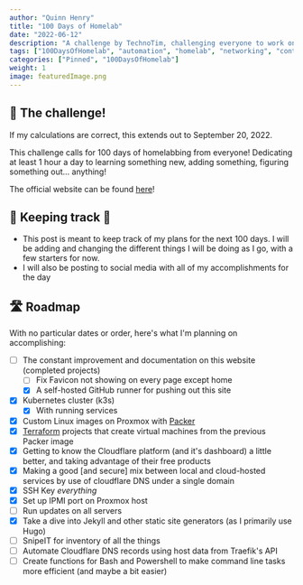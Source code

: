 ```yaml
---
author: "Quinn Henry"
title: "100 Days of Homelab"
date: "2022-06-12"
description: "A challenge by TechnoTim, challenging everyone to work on something in their homelab at least 1 hour a day, for 100 days."
tags: ["100DaysOfHomelab", "automation", "homelab", "networking", "containerization"]
categories: ["Pinned", "100DaysOfHomelab"]
weight: 1
image: featuredImage.png
---
```


## 📆 The challenge!

If my calculations are correct, this extends out to September 20, 2022.

This challenge calls for 100 days of homelabbing from everyone! Dedicating at least 1 hour a day to learning something new, adding something, figuring something out... anything!

The official website can be found [here](https://100daysofhomelab.com)!


## 📝 Keeping track 📱

 - This post is meant to keep track of my plans for the next 100 days. I will be adding and changing the different things I will be doing as I go, with a few starters for now.
 - I will also be posting to social media with all of my accomplishments for the day


## 🛣️ Roadmap

With no particular dates or order, here's what I'm planning on accomplishing:

 - [ ] The constant improvement and documentation on this website (completed projects)
   - [ ] Fix Favicon not showing on every page except home
   - [X] A self-hosted GitHub runner for pushing out this site
 - [X] Kubernetes cluster (k3s)
   - [X] With running services
 - [X] Custom Linux images on Proxmox with [Packer](https://www.packer.io/)
 - [X] [Terraform](https://www.hashicorp.com/products/terraform) projects that create virtual machines from the previous Packer image
 - [X] Getting to know the Cloudflare platform (and it's dashboard) a little better, and taking advantage of their free products
 - [X] Making a good [and secure] mix between local and cloud-hosted services by use of cloudflare DNS under a single domain
 - [X] SSH Key *everything*
 - [X] Set up IPMI port on Proxmox host
 - [ ] Run updates on all servers
 - [X] Take a dive into Jekyll and other static site generators (as I primarily use Hugo)
 - [ ] SnipeIT for inventory of all the things
 - [ ] Automate Cloudflare DNS records using host data from Traefik's API
 - [ ] Create functions for Bash and Powershell to make command line tasks more efficient (and maybe a bit easier)